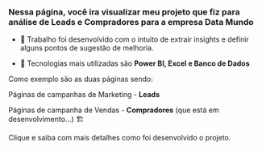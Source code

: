 <h3>Nessa página, você ira visualizar meu projeto que fiz para análise de Leads e Compradores para a empresa Data Mundo</h3>

- 🔭 Trabalho foi desenvolvido com o intuito de extrair insights e definir alguns pontos de sugestão de melhoria. 

- 🌱 Tecnologias mais utilizadas são **Power BI, Excel e Banco de Dados**

Como exemplo são as duas páginas sendo:

Páginas de campanhas de Marketing - **Leads**

Páginas de campanha de Vendas - **Compradores** (que está em desenvolvimento...) 🏗️

Clique e saiba com mais detalhes como foi desenvolvido o projeto.
